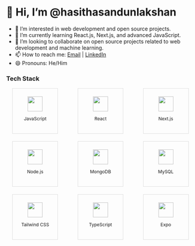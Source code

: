 # 👋 Hi, I’m @hasithasandunlakshan
- 👀 I’m interested in web development and open source projects.
- 🌱 I’m currently learning React.js, Next.js, and advanced JavaScript.
- 💞️ I’m looking to collaborate on open source projects related to web development and machine learning.
- 📫 How to reach me: [Email](mailto:hasiofficial2002@gmail.com) | [LinkedIn](www.linkedin.com/in/hasitha-sandun-69b0562a0)
- 😄 Pronouns: He/Him


### Tech Stack

<div style="display: grid; grid-template-columns: repeat(auto-fit, minmax(120px, 1fr)); gap: 20px; justify-items: center; align-items: center;">
  <div style="text-align: center; width: 120px; height: 120px; display: flex; flex-direction: column; justify-content: center; align-items: center; border: 1px solid #ddd;">
    <a href="https://www.javascript.com/">
      <img src="https://img.shields.io/badge/-JavaScript-FFFFFF?style=flat&logo=javascript&logoColor=F7DF1E" height="40"/>
    </a>
    <p style="font-size: 12px;">JavaScript</p>
  </div>
  <div style="text-align: center; width: 120px; height: 120px; display: flex; flex-direction: column; justify-content: center; align-items: center; border: 1px solid #ddd;">
    <a href="https://reactjs.org/">
      <img src="https://img.shields.io/badge/-React-FFFFFF?style=flat&logo=react&logoColor=61DAFB" height="40"/>
    </a>
    <p style="font-size: 12px;">React</p>
  </div>
  <div style="text-align: center; width: 120px; height: 120px; display: flex; flex-direction: column; justify-content: center; align-items: center; border: 1px solid #ddd;">
    <a href="https://nextjs.org/">
      <img src="https://img.shields.io/badge/-Next.js-FFFFFF?style=flat&logo=nextdotjs&logoColor=000000" height="40"/>
    </a>
    <p style="font-size: 12px;">Next.js</p>
  </div>
  <div style="text-align: center; width: 120px; height: 120px; display: flex; flex-direction: column; justify-content: center; align-items: center; border: 1px solid #ddd;">
    <a href="https://nodejs.org/">
      <img src="https://img.shields.io/badge/-Node.js-FFFFFF?style=flat&logo=nodedotjs&logoColor=339933" height="40"/>
    </a>
    <p style="font-size: 12px;">Node.js</p>
  </div>
  <div style="text-align: center; width: 120px; height: 120px; display: flex; flex-direction: column; justify-content: center; align-items: center; border: 1px solid #ddd;">
    <a href="https://www.mongodb.com/">
      <img src="https://img.shields.io/badge/-MongoDB-FFFFFF?style=flat&logo=mongodb&logoColor=47A248" height="40"/>
    </a>
    <p style="font-size: 12px;">MongoDB</p>
  </div>
  <div style="text-align: center; width: 120px; height: 120px; display: flex; flex-direction: column; justify-content: center; align-items: center; border: 1px solid #ddd;">
    <a href="https://www.mysql.com/">
      <img src="https://img.shields.io/badge/-MySQL-FFFFFF?style=flat&logo=mysql&logoColor=4479A1" height="40"/>
    </a>
    <p style="font-size: 12px;">MySQL</p>
  </div>
  <div style="text-align: center; width: 120px; height: 120px; display: flex; flex-direction: column; justify-content: center; align-items: center; border: 1px solid #ddd;">
    <a href="https://tailwindcss.com/">
      <img src="https://img.shields.io/badge/-Tailwind_CSS-FFFFFF?style=flat&logo=tailwind-css&logoColor=38B2AC" height="40"/>
    </a>
    <p style="font-size: 12px;">Tailwind CSS</p>
  </div>
  <div style="text-align: center; width: 120px; height: 120px; display: flex; flex-direction: column; justify-content: center; align-items: center; border: 1px solid #ddd;">
    <a href="https://www.typescriptlang.org/">
      <img src="https://img.shields.io/badge/-TypeScript-FFFFFF?style=flat&logo=typescript&logoColor=007ACC" height="40"/>
    </a>
    <p style="font-size: 12px;">TypeScript</p>
  </div>
  <div style="text-align: center; width: 120px; height: 120px; display: flex; flex-direction: column; justify-content: center; align-items: center; border: 1px solid #ddd;">
    <a href="https://expo.dev/">
      <img src="https://img.shields.io/badge/-Expo-FFFFFF?style=flat&logo=expo&logoColor=000020" height="40"/>
    </a>
    <p style="font-size: 12px;">Expo</p>
  </div>
</div>
